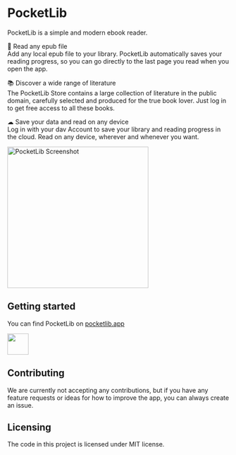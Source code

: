 # PocketLib

PocketLib is a simple and modern ebook reader.

📖 Read any epub file\
Add any local epub file to your library. PocketLib automatically saves your reading progress, so you can go directly to the last page you read when you open the app.

📚 Discover a wide range of literature\
The PocketLib Store contains a large collection of literature in the public domain, carefully selected and produced for the true book lover. Just log in to get free access to all these books.

☁ Save your data and read on any device\
Log in with your dav Account to save your library and reading progress in the cloud. Read on any device, wherever and whenever you want.

<img src="https://dav-misc.fra1.cdn.digitaloceanspaces.com/PocketLibScreenshotV1.7.png" alt="PocketLib Screenshot" width="320" />

## Getting started
You can find PocketLib on [pocketlib.app](https://pocketlib.app/)

<a href='https://pocketlib.app/' target="_blank"><img src='https://dav-misc.fra1.cdn.digitaloceanspaces.com/PWA-white-en.svg' height="48" /></a>

## Contributing

We are currently not accepting any contributions, but if you have any feature requests or ideas for how to improve the app, you can always create an issue.

## Licensing

The code in this project is licensed under MIT license.
